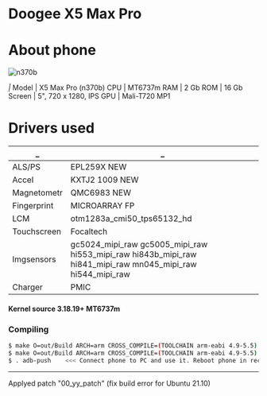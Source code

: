 # Doogee X5 Max Pro
# About phone
![n370b](https://manual-user-guide.com/images/phones/doogee_x5_max_pro.png)

_|_
Model | X5 Max Pro (n370b)
CPU | MT6737m
RAM |  2 Gb
ROM | 16 Gb
Screen | 5", 720 x 1280, IPS
GPU | Mali-T720 MP1

# Drivers used
_|_
------------ | -------------
ALS/PS | EPL259X NEW
Accel |  KXTJ2 1009 NEW
Magnetometr | QMC6983 NEW
Fingerprint | MICROARRAY FP
LCM | otm1283a_cmi50_tps65132_hd
Touchscreen | Focaltech
Imgsensors | gc5024_mipi_raw gc5005_mipi_raw hi553_mipi_raw hi843b_mipi_raw hi841_mipi_raw mn045_mipi_raw hi544_mipi_raw
Charger | PMIC

#### Kernel source 3.18.19+ MT6737m
### Compiling

```sh
$ make O=out/Build ARCH=arm CROSS_COMPILE=(TOOLCHAIN arm-eabi 4.9-5.5) n370b_full_defconfig
$ make O=out/Build ARCH=arm CROSS_COMPILE=(TOOLCHAIN arm-eabi 4.9-5.5) -j* (*-threads)
$ . adb-push    <<< Connect phone to PC and use it. Reboot phone in recovery menu and flash file kernel(....).zip
```

--------------------------------------------------------------
Applyed patch "00_yy_patch" (fix build error for Ubuntu 21.10)
